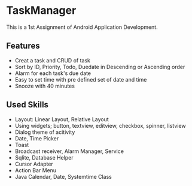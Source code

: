 # TaskManager
This is a 1st Assignment of Android Application Development.
## Features
- Creat a task and CRUD of task
- Sort by ID, Priority, Todo, Duedate in Descending or Ascending order
- Alarm for each task's due date
- Easy to set time with pre defined set of date and time
- Snooze with 40 minutes

## Used Skills
- Layout: Linear Layout, Relative Layout
- Using widgets; button, textview, editview, checkbox, spinner, listview
- Dialog theme of acitivity
- Date, Time Picker
- Toast
- Broadcast receiver, Alarm Manager, Service
- Sqlite, Database Helper
- Cursor Adapter
- Action Bar Menu
- Java Calendar, Date, Systemtime Class 
